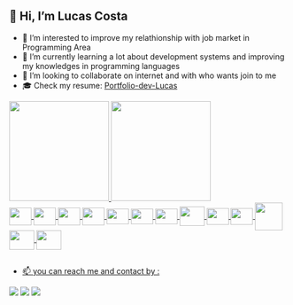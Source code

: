 ## 👋 Hi, I’m Lucas Costa
- 👀 I’m interested to improve my relathionship with job market in Programming Area
- 🌱 I’m currently learning a lot about development systems and improving my knowledges in programming languages
- 💞️ I’m looking to collaborate on internet and with who wants join to me
- 🎓 Check my resume: [Portfolio-dev-Lucas](https://lucas-portfolio-amber.vercel.app/)
<div>
  <a href="https://github.com/lucaszeera">
  <img height="180em" src="https://github-readme-stats.vercel.app/api?username=lucaszeera&show_icons=true&theme=dark&include_all_commits=true&count_private=true"/>
    <img height="180em" src="https://github-readme-stats.vercel.app/api/top-langs/?username=lucaszeera&layout=compact&langs_count=10&theme=dark"/>
</div>
  
<div>
  <img align="center" height="32" width="40" src="https://cdn.jsdelivr.net/gh/devicons/devicon/icons/java/java-plain.svg" />
  <img align="center" height="32" width="40" src="https://cdn.jsdelivr.net/gh/devicons/devicon/icons/spring/spring-original.svg" />
  <img align="center" height="32" width="40" src="https://cdn.jsdelivr.net/gh/devicons/devicon/icons/csharp/csharp-original.svg" />
  <img align="center" height="32" width="40" src="https://cdn.jsdelivr.net/gh/devicons/devicon/icons/dotnetcore/dotnetcore-original.svg" />
  <img align="center" height="28" width="40" src="https://cdn.jsdelivr.net/gh/devicons/devicon/icons/javascript/javascript-original.svg" />
  <img align="center" height="28" width="40" src="https://cdn.jsdelivr.net/gh/devicons/devicon/icons/typescript/typescript-original.svg" />
  <img align="center" height="28" width="40" src="https://cdn.jsdelivr.net/gh/devicons/devicon/icons/nextjs/nextjs-original.svg" />
  <img align="center" height="35" width="45" src="https://cdn.jsdelivr.net/gh/devicons/devicon/icons/react/react-original.svg" />
  <img align="center" height="30" width="40" src="https://cdn.jsdelivr.net/gh/devicons/devicon/icons/html5/html5-original.svg" />
  <img align="center" height="30" width="40" src="https://cdn.jsdelivr.net/gh/devicons/devicon/icons/css3/css3-original.svg" />
  <img align="center" height="50" width="50" src="https://cdn.jsdelivr.net/gh/devicons/devicon/icons/oracle/oracle-original.svg" />
  <img align="center" height="35" width="45" src="https://cdn.jsdelivr.net/gh/devicons/devicon/icons/mysql/mysql-original.svg" />
  <img align="center" height="35" width="45" src="https://cdn.jsdelivr.net/gh/devicons/devicon/icons/azure/azure-original.svg" />
</div>
  
  ##
  - 📫 you can reach me and contact by :
<div>
  <a href="mailto:lucas.hbrd@gmail.com"><img src="https://img.shields.io/badge/Gmail-D14836?style=for-the-badge&logo=gmail&logoColor=white" target="_blank"/></a>
  <a href="https://linkedin.com/in/dev-lucas-costa"><img src="https://img.shields.io/badge/LinkedIn-0077B5?style=for-the-badge&logo=linkedin&logoColor=white"/></a>
  <a href="https://api.whatsapp.com/send?phone=5511973455655"><img src="https://img.shields.io/badge/WhatsApp-25D366?style=for-the-badge&logo=whatsapp&logoColor=white"/></a>
</div>
  
<!---
Lucaszeera/Lucaszeera is a ✨ special ✨ repository because its `README.md` (this file) appears on your GitHub profile.
You can click the Preview link to take a look at your changes.
--->
